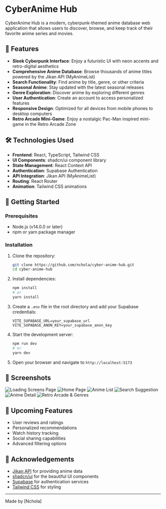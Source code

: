 # CyberAnime Hub
CyberAnime Hub is a modern, cyberpunk-themed anime database web application that allows users to discover, browse, and keep track of their favorite anime series and movies.

## 🚀 Features

- **Sleek Cyberpunk Interface**: Enjoy a futuristic UI with neon accents and retro-digital aesthetics
- **Comprehensive Anime Database**: Browse thousands of anime titles powered by the Jikan API (MyAnimeList)
- **Search Functionality**: Find anime by title, genre, or other criteria
- **Seasonal Anime**: Stay updated with the latest seasonal releases
- **Genre Exploration**: Discover anime by exploring different genres
- **User Authentication**: Create an account to access personalized features
- **Responsive Design**: Optimized for all devices from mobile phones to desktop computers
- **Retro Arcade Mini-Game**: Enjoy a nostalgic Pac-Man inspired mini-game in the Retro Arcade Zone

## 🛠️ Technologies Used

- **Frontend**: React, TypeScript, Tailwind CSS
- **UI Components**: shadcn/ui component library
- **State Management**: React Context API
- **Authentication**: Supabase Authentication
- **API Integration**: Jikan API (MyAnimeList)
- **Routing**: React Router
- **Animation**: Tailwind CSS animations

## 🏁 Getting Started

### Prerequisites

- Node.js (v14.0.0 or later)
- npm or yarn package manager

### Installation

1. Clone the repository:
   ```bash
   git clone https://github.com/nchola/cyber-anime-hub.git
   cd cyber-anime-hub
   ```

2. Install dependencies:
   ```bash
   npm install
   # or
   yarn install
   ```

3. Create a `.env` file in the root directory and add your Supabase credentials:
   ```
   VITE_SUPABASE_URL=your_supabase_url
   VITE_SUPABASE_ANON_KEY=your_supabase_anon_key
   ```

4. Start the development server:
   ```bash
   npm run dev
   # or
   yarn dev
   ```

5. Open your browser and navigate to `http://localhost:5173`

## 📸 Screenshots
![Loading Screens Page](https://github.com/user-attachments/assets/8d1b8f27-3563-42b0-9fe4-037dbca48096)
![Home Page](https://github.com/user-attachments/assets/36183971-f755-4362-b990-08e51dac5c52)
![Anime List](https://github.com/user-attachments/assets/2edb2cd6-9017-463a-933c-65e6bace1758)
![Search Suggestion](https://github.com/user-attachments/assets/c61f8093-c781-46a3-b56c-2fd0eda2dfc2)
![Anime Detail](https://github.com/user-attachments/assets/f32881ee-a190-4caf-8506-841cefa7a2e7)
![Retro Arcade & Genres](https://github.com/user-attachments/assets/85aa38c1-c2da-4efe-9c11-da6323ca303c)

## 🌟 Upcoming Features

- User reviews and ratings
- Personalized recommendations
- Watch history tracking
- Social sharing capabilities
- Advanced filtering options

## 🙏 Acknowledgements

- [Jikan API](https://jikan.moe/) for providing anime data
- [shadcn/ui](https://ui.shadcn.com/) for the beautiful UI components
- [Supabase](https://supabase.io/) for authentication services
- [Tailwind CSS](https://tailwindcss.com/) for styling

---

Made by [Nchola]
